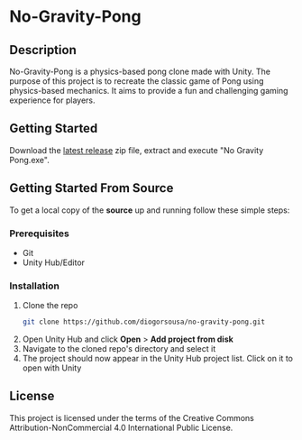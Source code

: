 # No-Gravity-Pong

## Description

No-Gravity-Pong is a physics-based pong clone made with Unity. The purpose of this project is to recreate the classic game of Pong using physics-based mechanics. It aims to provide a fun and challenging gaming experience for players.

## Getting Started
Download the [latest release](https://github.com/diogorsousa/no-gravity-pong/releases) zip file, extract and execute "No Gravity Pong.exe".

## Getting Started From Source
To get a local copy of the **source** up and running follow these simple steps:

### Prerequisites

- Git
- Unity Hub/Editor

### Installation

1. Clone the repo
   ```sh
   git clone https://github.com/diogorsousa/no-gravity-pong.git
   ```
2. Open Unity Hub and click **Open** > **Add project from disk** 
3. Navigate to the cloned repo's directory and select it
4. The project should now appear in the Unity Hub project list. Click on it to open with Unity

## License
This project is licensed under the terms of the Creative Commons Attribution-NonCommercial 4.0 International Public License.
